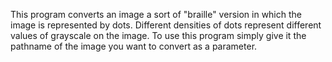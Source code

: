 This program converts an image a sort of "braille" version in which the image is represented
by dots. Different densities of dots represent different values of grayscale on the image. To use this program simply give it the pathname of the
image you want to convert as a parameter. 